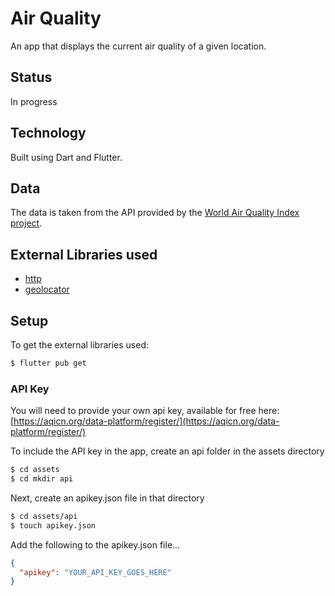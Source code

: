 # Air Quality

An app that displays the current air quality of a given location.

## Status

In progress

## Technology
Built using Dart and Flutter.

## Data

The data is taken from the API provided by the [World Air Quality Index project](https://aqicn.org/).

## External Libraries used
* [http](https://pub.dev/packages/http)
* [geolocator](https://pub.dev/packages/geolocator)

## Setup

To get the external libraries used:
````bash
$ flutter pub get
````

### API Key
You will need to provide your own api key, available for free here: [https://aqicn.org/data-platform/register/](https://aqicn.org/data-platform/register/)

To include the API key in the app, create an api folder in the assets directory
````bash
$ cd assets
$ cd mkdir api
````
Next, create an apikey.json file in that directory
````bash
$ cd assets/api
$ touch apikey.json
````
Add the following to the apikey.json file...
````json
{
  "apikey": "YOUR_API_KEY_GOES_HERE"
}
````